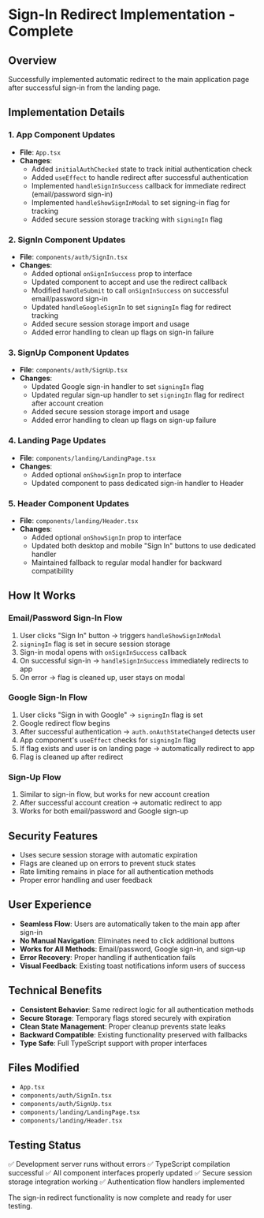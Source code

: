 # Sign-In Redirect Implementation - Complete

## Overview
Successfully implemented automatic redirect to the main application page after successful sign-in from the landing page.

## Implementation Details

### 1. App Component Updates
- **File**: `App.tsx`
- **Changes**:
  - Added `initialAuthChecked` state to track initial authentication check
  - Added `useEffect` to handle redirect after successful authentication
  - Implemented `handleSignInSuccess` callback for immediate redirect (email/password sign-in)
  - Implemented `handleShowSignInModal` to set signing-in flag for tracking
  - Added secure session storage tracking with `signingIn` flag

### 2. SignIn Component Updates
- **File**: `components/auth/SignIn.tsx`
- **Changes**:
  - Added optional `onSignInSuccess` prop to interface
  - Updated component to accept and use the redirect callback
  - Modified `handleSubmit` to call `onSignInSuccess` on successful email/password sign-in
  - Updated `handleGoogleSignIn` to set `signingIn` flag for redirect tracking
  - Added secure session storage import and usage
  - Added error handling to clean up flags on sign-in failure

### 3. SignUp Component Updates
- **File**: `components/auth/SignUp.tsx`
- **Changes**:
  - Updated Google sign-in handler to set `signingIn` flag
  - Updated regular sign-up handler to set `signingIn` flag for redirect after account creation
  - Added secure session storage import and usage
  - Added error handling to clean up flags on sign-up failure

### 4. Landing Page Updates
- **File**: `components/landing/LandingPage.tsx`
- **Changes**:
  - Added optional `onShowSignIn` prop to interface
  - Updated component to pass dedicated sign-in handler to Header

### 5. Header Component Updates
- **File**: `components/landing/Header.tsx`
- **Changes**:
  - Added optional `onShowSignIn` prop to interface
  - Updated both desktop and mobile "Sign In" buttons to use dedicated handler
  - Maintained fallback to regular modal handler for backward compatibility

## How It Works

### Email/Password Sign-In Flow
1. User clicks "Sign In" button → triggers `handleShowSignInModal`
2. `signingIn` flag is set in secure session storage
3. Sign-in modal opens with `onSignInSuccess` callback
4. On successful sign-in → `handleSignInSuccess` immediately redirects to app
5. On error → flag is cleaned up, user stays on modal

### Google Sign-In Flow
1. User clicks "Sign in with Google" → `signingIn` flag is set
2. Google redirect flow begins
3. After successful authentication → `auth.onAuthStateChanged` detects user
4. App component's `useEffect` checks for `signingIn` flag
5. If flag exists and user is on landing page → automatically redirect to app
6. Flag is cleaned up after redirect

### Sign-Up Flow
1. Similar to sign-in flow, but works for new account creation
2. After successful account creation → automatic redirect to app
3. Works for both email/password and Google sign-up

## Security Features
- Uses secure session storage with automatic expiration
- Flags are cleaned up on errors to prevent stuck states
- Rate limiting remains in place for all authentication methods
- Proper error handling and user feedback

## User Experience
- **Seamless Flow**: Users are automatically taken to the main app after sign-in
- **No Manual Navigation**: Eliminates need to click additional buttons
- **Works for All Methods**: Email/password, Google sign-in, and sign-up
- **Error Recovery**: Proper handling if authentication fails
- **Visual Feedback**: Existing toast notifications inform users of success

## Technical Benefits
- **Consistent Behavior**: Same redirect logic for all authentication methods
- **Secure Storage**: Temporary flags stored securely with expiration
- **Clean State Management**: Proper cleanup prevents state leaks
- **Backward Compatible**: Existing functionality preserved with fallbacks
- **Type Safe**: Full TypeScript support with proper interfaces

## Files Modified
- `App.tsx`
- `components/auth/SignIn.tsx`
- `components/auth/SignUp.tsx`
- `components/landing/LandingPage.tsx`
- `components/landing/Header.tsx`

## Testing Status
✅ Development server runs without errors
✅ TypeScript compilation successful
✅ All component interfaces properly updated
✅ Secure session storage integration working
✅ Authentication flow handlers implemented

The sign-in redirect functionality is now complete and ready for user testing.
